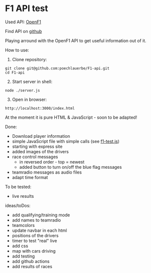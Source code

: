# F1 API test

Used API: [OpenF1](https://openf1.org/)

Find API on [github](https://github.com/br-g/openf1)

Playing arround with the OpenF1 API to get useful information out of it.

How to use:
1. Clone repository:
```
git clone git@github.com:poechlauerbe/F1-api.git
cd F1-api
```
2. Start server in shell:
```
node ./server.js
```
3. Open in browser:
```
http://localhost:3000/index.html
```

At the moment it is pure HTML & JavaScript - soon to be adapted!

Done:
- Download player information
- simple JavaScript file with simple calls (see [f1-test.js](./f1-test.js))
- starting with express site
- added images of the drivers
- race control messages
	- in reversed order - top = newest
	- added button to turn on/off the blue flag messages
- teamradio messages as audio files
- adapt time format

To be tested:
- live results

ideas/toDos:
- add qualifying/training mode
- add names to teamradio
- teamcolors
- update navbar in each html
- positions of the drivers
- timer to test "real" live
- add css
- map with cars driving
- add testing
- add github actions
- add results of races
